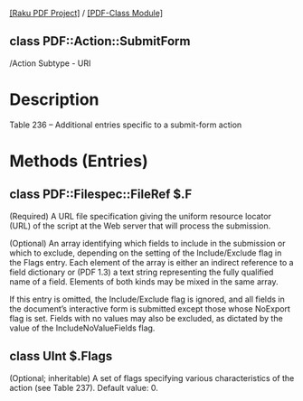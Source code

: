 [[Raku PDF Project]](https://pdf-raku.github.io)
 / [[PDF-Class Module]](https://pdf-raku.github.io/PDF-Class-raku)

class PDF::Action::SubmitForm
-----------------------------

/Action Subtype - URI

Description
===========

Table 236 – Additional entries specific to a submit-form action

Methods (Entries)
=================

class PDF::Filespec::FileRef $.F
--------------------------------

(Required) A URL file specification giving the uniform resource locator (URL) of the script at the Web server that will process the submission.



(Optional) An array identifying which fields to include in the submission or which to exclude, depending on the setting of the Include/Exclude flag in the Flags entry. Each element of the array is either an indirect reference to a field dictionary or (PDF 1.3) a text string representing the fully qualified name of a field. Elements of both kinds may be mixed in the same array.

If this entry is omitted, the Include/Exclude flag is ignored, and all fields in the document’s interactive form is submitted except those whose NoExport flag is set. Fields with no values may also be excluded, as dictated by the value of the IncludeNoValueFields flag.

class UInt $.Flags
------------------

(Optional; inheritable) A set of flags specifying various characteristics of the action (see Table 237). Default value: 0.


